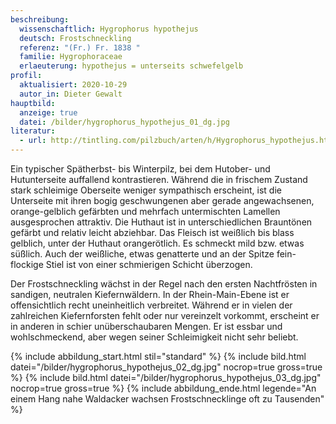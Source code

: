 ```yaml
---
beschreibung:
  wissenschaftlich: Hygrophorus hypothejus
  deutsch: Frostschneckling
  referenz: "(Fr.) Fr. 1838 "
  familie: Hygrophoraceae
  erlaeuterung: hypothejus = unterseits schwefelgelb
profil:
  aktualisiert: 2020-10-29
  autor_in: Dieter Gewalt
hauptbild:
  anzeige: true
  datei: /bilder/hygrophorus_hypothejus_01_dg.jpg
literatur:
  - url: http://tintling.com/pilzbuch/arten/h/Hygrophorus_hypothejus.html
---
```

Ein typischer Spätherbst- bis Winterpilz, bei dem Hutober- und Hutunterseite auffallend kontrastieren. Während die in frischem Zustand stark schleimige Oberseite weniger sympathisch erscheint, ist die Unterseite mit ihren bogig geschwungenen aber gerade angewachsenen, orange-gelblich gefärbten und mehrfach untermischten Lamellen ausgesprochen attraktiv. Die Huthaut ist in unterschiedlichen Brauntönen gefärbt und relativ leicht abziehbar. Das Fleisch ist weißlich bis blass gelblich, unter der Huthaut orangerötlich. Es schmeckt mild bzw. etwas süßlich. Auch der weißliche, etwas genatterte und an der Spitze fein-flockige Stiel ist von einer schmierigen Schicht überzogen.

Der Frostschneckling wächst in der Regel nach den ersten Nachtfrösten in sandigen, neutralen Kiefernwäldern. In der Rhein-Main-Ebene ist er offensichtlich recht uneinheitlich verbreitet. Während er in vielen der zahlreichen Kiefernforsten fehlt oder nur vereinzelt vorkommt, erscheint er in anderen in schier unüberschaubaren Mengen. Er ist essbar und wohlschmeckend, aber wegen seiner Schleimigkeit nicht sehr beliebt.

{% include abbildung_start.html stil="standard" %}
{% include bild.html datei="/bilder/hygrophorus_hypothejus_02_dg.jpg" nocrop=true gross=true %}
{% include bild.html datei="/bilder/hygrophorus_hypothejus_03_dg.jpg" nocrop=true gross=true %}
{% include abbildung_ende.html legende="An einem Hang nahe Waldacker wachsen Frostschnecklinge oft zu Tausenden" %}